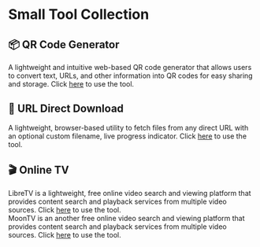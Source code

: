 # Small Tool Collection

## 📦 QR Code Generator

A lightweight and intuitive web-based QR code generator that allows users to convert text, URLs, and other information into QR codes for easy sharing and storage.
Click <a href="./QRcode/QRcode.html">here</a> to use the tool.

## 🔗 URL Direct Download

A lightweight, browser-based utility to fetch files from any direct URL with an optional custom filename, live progress indicator. Click <a href="https://sean28.github.io/js-download/">here</a> to use the tool.

## 🎬 Online TV

LibreTV is a lightweight, free online video search and viewing platform that provides content search and playback services from multiple video sources. Click <a href="https://libretv-7lu.pages.dev">here</a> to use the tool.
<br>
MoonTV is an another free online video search and viewing platform that provides content search and playback services from multiple video sources. Click <a href="https://65ff1fda.moontv-txr.pages.dev/">here</a> to use the tool.


